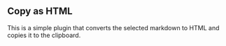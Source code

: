 ## Copy as HTML

This is a simple plugin that converts the selected markdown to HTML and copies it to the clipboard.
